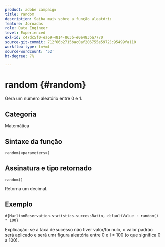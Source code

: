 ```yaml
---
product: adobe campaign
title: random
description: Saiba mais sobre a função aleatória
feature: Jornadas
role: Data Engineer
level: Experienced
exl-id: c47dc5f0-ea69-4814-863b-e0e483ba7770
source-git-commit: 712f66b2715bac0af206755e59728c95499fa110
workflow-type: tm+mt
source-wordcount: '52'
ht-degree: 7%

---
```


# random {#random}

Gera um número aleatório entre 0 e 1.

## Categoria

Matemática

## Sintaxe da função

`random(<parameters>)`

## Assinatura e tipo retornado

`random()`

Retorna um decimal.

## Exemplo

`#{MarltonReservation.statistics.successRatio, defaultValue : random() * 100}`

Explicação: se a taxa de sucesso não tiver valor/for nulo, o valor padrão será aplicado e será uma figura aleatória entre 0 e 1 * 100 (o que significa 0 a 100).
